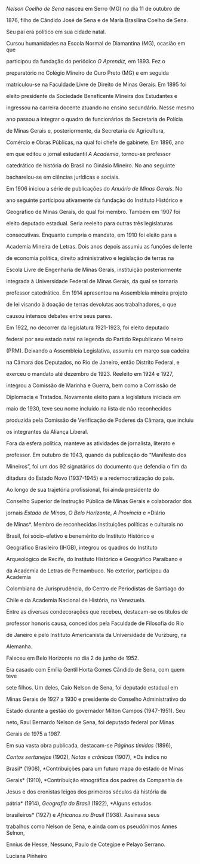 

*Nelson Coelho de Sena* nasceu em Serro (MG) no dia 11 de outubro de

1876, filho de Cândido José de Sena e de Maria Brasilina Coelho de Sena.

Seu pai era político em sua cidade natal.



Cursou humanidades na Escola Normal de Diamantina (MG), ocasião em que

participou da fundação do periódico *O Aprendiz,* em 1893. Fez o

preparatório no Colégio Mineiro de Ouro Preto (MG) e em seguida

matriculou-se na Faculdade Livre de Direito de Minas Gerais. Em 1895 foi

eleito presidente da Sociedade Beneficente Mineira dos Estudantes e

ingressou na carreira docente atuando no ensino secundário. Nesse mesmo

ano passou a integrar o quadro de funcionários da Secretaria de Polícia

de Minas Gerais e, posteriormente, da Secretaria de Agricultura,

Comércio e Obras Públicas, na qual foi chefe de gabinete. Em 1896, ano

em que editou o jornal estudantil *A Academia*, tornou-se professor

catedrático de história do Brasil no Ginásio Mineiro. No ano seguinte

bacharelou-se em ciências jurídicas e sociais.



Em 1906 iniciou a série de publicações do *Anuário de Minas Gerais*. No

ano seguinte participou ativamente da fundação do Instituto Histórico e

Geográfico de Minas Gerais, do qual foi membro. Também em 1907 foi

eleito deputado estadual. Seria reeleito para outras três legislaturas

consecutivas. Enquanto cumpria o mandato, em 1910 foi eleito para a

Academia Mineira de Letras. Dois anos depois assumiu as funções de lente

de economia política, direito administrativo e legislação de terras na

Escola Livre de Engenharia de Minas Gerais, instituição posteriormente

integrada à Universidade Federal de Minas Gerais, da qual se tornaria

professor catedrático. Em 1914 apresentou na Assembleia mineira projeto

de lei visando à doação de terras devolutas aos trabalhadores, o que

causou intensos debates entre seus pares.



Em 1922, no decorrer da legislatura 1921-1923, foi eleito deputado

federal por seu estado natal na legenda do Partido Republicano Mineiro

(PRM). Deixando a Assembleia Legislativa, assumiu em março sua cadeira

na Câmara dos Deputados, no Rio de Janeiro, então Distrito Federal, e

exerceu o mandato até dezembro de 1923. Reeleito em 1924 e 1927,

integrou a Comissão de Marinha e Guerra, bem como a Comissão de

Diplomacia e Tratados. Novamente eleito para a legislatura iniciada em

maio de 1930, teve seu nome incluído na lista de não reconhecidos

produzida pela Comissão de Verificação de Poderes da Câmara, que incluiu

os integrantes da Aliança Liberal.



Fora da esfera política, manteve as atividades de jornalista, literato e

professor. Em outubro de 1943, quando da publicação do “Manifesto dos

Mineiros”, foi um dos 92 signatários do documento que defendia o fim da

ditadura do Estado Novo (1937-1945) e a redemocratização do país.



Ao longo de sua trajetória profissional, foi ainda presidente do

Conselho Superior de Instrução Pública de Minas Gerais e colaborador dos

jornais *Estado de Minas*, *O Belo Horizonte*, *A Província* e *Diário

de Minas*. Membro de reconhecidas instituições políticas e culturais no

Brasil, foi sócio-efetivo e benemérito do Instituto Histórico e

Geográfico Brasileiro (IHGB), integrou os quadros do Instituto

Arqueológico de Recife, do Instituto Histórico e Geográfico Paraibano e

da Academia de Letras de Pernambuco. No exterior, participou da Academia

Colombiana de Jurisprudência, do Centro de Periodistas de Santiago do

Chile e da Academia Nacional de História, na Venezuela.



Entre as diversas condecorações que recebeu, destacam-se os títulos de

professor honoris causa, concedidos pela Faculdade de Filosofia do Rio

de Janeiro e pelo Instituto Americanista da Universidade de Vurzburg, na

Alemanha.



Faleceu em Belo Horizonte no dia 2 de junho de 1952.



Era casado com Emília Gentil Horta Gomes Cândido de Sena, com quem teve

sete filhos. Um deles, Caio Nelson de Sena, foi deputado estadual em

Minas Gerais de 1927 a 1930 e presidente do Conselho Administrativo do

Estado durante a gestão do governador Milton Campos (1947-1951). Seu

neto, Raul Bernardo Nelson de Sena, foi deputado federal por Minas

Gerais de 1975 a 1987.



Em sua vasta obra publicada, destacam-se *Páginas tímidas* (1896),

*Contos sertanejos* (1902), *Notas e crônicas* (1907), *Os índios no

Brasil* (1908), *Contribuições para um futuro mapa do estado de Minas

Gerais* (1910), *Contribuição etnográfica dos padres da Companhia de

Jesus e dos cronistas leigos dos primeiros séculos da história da

pátria* (1914), *Geografia do Brasil* (1922), *Alguns estudos

brasileiros* (1927) e *Africanos no Brasil* (1938). Assinava seus

trabalhos como Nelson de Sena, e ainda com os pseudônimos Annes Selnon,

Ennius de Hesse, Nessuno, Paulo de Cotegipe e Pelayo Serrano.



Luciana Pinheiro




